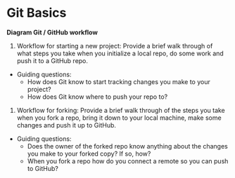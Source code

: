 # Git Basics

**Diagram Git / GitHub workflow**

1. Workflow for starting a new project: Provide a brief walk through of what steps you take when you initialize a local repo, do some work and push it to a GitHub repo.
  - Guiding questions:
    - How does Git know to start tracking changes you make to your project?
    - How does Git know where to push your repo to?
1. Workflow for forking: Provide a brief walk through of the steps you take when you fork a repo, bring it down to your local machine, make some changes and push it up to GitHub.
  - Guiding questions:
    - Does the owner of the forked repo know anything about the changes you make to your forked copy? If so, how?
    - When you fork a repo how do you connect a remote so you can push to GitHub?
